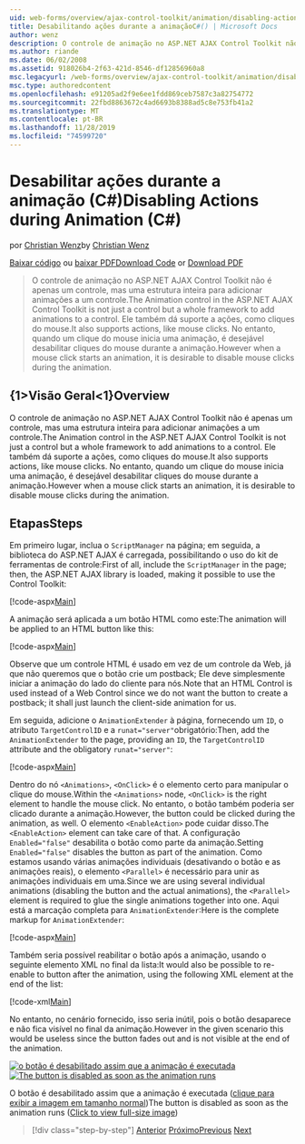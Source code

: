 ```yaml
---
uid: web-forms/overview/ajax-control-toolkit/animation/disabling-actions-during-animation-cs
title: Desabilitando ações durante a animaçãoC#() | Microsoft Docs
author: wenz
description: O controle de animação no ASP.NET AJAX Control Toolkit não é apenas um controle, mas uma estrutura inteira para adicionar animações a um controle. Ele também dá suporte a ação...
ms.author: riande
ms.date: 06/02/2008
ms.assetid: 918026b4-2f63-421d-8546-df12856960a8
msc.legacyurl: /web-forms/overview/ajax-control-toolkit/animation/disabling-actions-during-animation-cs
msc.type: authoredcontent
ms.openlocfilehash: e91205ad2f9e6ee1fdd869ceb7587c3a82754772
ms.sourcegitcommit: 22fbd8863672c4ad6693b8388ad5c8e753fb41a2
ms.translationtype: MT
ms.contentlocale: pt-BR
ms.lasthandoff: 11/28/2019
ms.locfileid: "74599720"
---
```

# <a name="disabling-actions-during-animation-c"></a><span data-ttu-id="bf842-104">Desabilitar ações durante a animação (C#)</span><span class="sxs-lookup"><span data-stu-id="bf842-104">Disabling Actions during Animation (C#)</span></span>

<span data-ttu-id="bf842-105">por [Christian Wenz](https://github.com/wenz)</span><span class="sxs-lookup"><span data-stu-id="bf842-105">by [Christian Wenz](https://github.com/wenz)</span></span>

<span data-ttu-id="bf842-106">[Baixar código](https://download.microsoft.com/download/f/9/a/f9a26acd-8df4-4484-8a18-199e4598f411/Animation7.cs.zip) ou [baixar PDF](https://download.microsoft.com/download/6/7/1/6718d452-ff89-4d3f-a90e-c74ec2d636a3/animation7CS.pdf)</span><span class="sxs-lookup"><span data-stu-id="bf842-106">[Download Code](https://download.microsoft.com/download/f/9/a/f9a26acd-8df4-4484-8a18-199e4598f411/Animation7.cs.zip) or [Download PDF](https://download.microsoft.com/download/6/7/1/6718d452-ff89-4d3f-a90e-c74ec2d636a3/animation7CS.pdf)</span></span>

> <span data-ttu-id="bf842-107">O controle de animação no ASP.NET AJAX Control Toolkit não é apenas um controle, mas uma estrutura inteira para adicionar animações a um controle.</span><span class="sxs-lookup"><span data-stu-id="bf842-107">The Animation control in the ASP.NET AJAX Control Toolkit is not just a control but a whole framework to add animations to a control.</span></span> <span data-ttu-id="bf842-108">Ele também dá suporte a ações, como cliques do mouse.</span><span class="sxs-lookup"><span data-stu-id="bf842-108">It also supports actions, like mouse clicks.</span></span> <span data-ttu-id="bf842-109">No entanto, quando um clique do mouse inicia uma animação, é desejável desabilitar cliques do mouse durante a animação.</span><span class="sxs-lookup"><span data-stu-id="bf842-109">However when a mouse click starts an animation, it is desirable to disable mouse clicks during the animation.</span></span>

## <a name="overview"></a><span data-ttu-id="bf842-110">{1&gt;Visão Geral&lt;1}</span><span class="sxs-lookup"><span data-stu-id="bf842-110">Overview</span></span>

<span data-ttu-id="bf842-111">O controle de animação no ASP.NET AJAX Control Toolkit não é apenas um controle, mas uma estrutura inteira para adicionar animações a um controle.</span><span class="sxs-lookup"><span data-stu-id="bf842-111">The Animation control in the ASP.NET AJAX Control Toolkit is not just a control but a whole framework to add animations to a control.</span></span> <span data-ttu-id="bf842-112">Ele também dá suporte a ações, como cliques do mouse.</span><span class="sxs-lookup"><span data-stu-id="bf842-112">It also supports actions, like mouse clicks.</span></span> <span data-ttu-id="bf842-113">No entanto, quando um clique do mouse inicia uma animação, é desejável desabilitar cliques do mouse durante a animação.</span><span class="sxs-lookup"><span data-stu-id="bf842-113">However when a mouse click starts an animation, it is desirable to disable mouse clicks during the animation.</span></span>

## <a name="steps"></a><span data-ttu-id="bf842-114">Etapas</span><span class="sxs-lookup"><span data-stu-id="bf842-114">Steps</span></span>

<span data-ttu-id="bf842-115">Em primeiro lugar, inclua o `ScriptManager` na página; em seguida, a biblioteca do ASP.NET AJAX é carregada, possibilitando o uso do kit de ferramentas de controle:</span><span class="sxs-lookup"><span data-stu-id="bf842-115">First of all, include the `ScriptManager` in the page; then, the ASP.NET AJAX library is loaded, making it possible to use the Control Toolkit:</span></span>

[!code-aspx[Main](disabling-actions-during-animation-cs/samples/sample1.aspx)]

<span data-ttu-id="bf842-116">A animação será aplicada a um botão HTML como este:</span><span class="sxs-lookup"><span data-stu-id="bf842-116">The animation will be applied to an HTML button like this:</span></span>

[!code-aspx[Main](disabling-actions-during-animation-cs/samples/sample2.aspx)]

<span data-ttu-id="bf842-117">Observe que um controle HTML é usado em vez de um controle da Web, já que não queremos que o botão crie um postback; Ele deve simplesmente iniciar a animação do lado do cliente para nós.</span><span class="sxs-lookup"><span data-stu-id="bf842-117">Note that an HTML Control is used instead of a Web Control since we do not want the button to create a postback; it shall just launch the client-side animation for us.</span></span>

<span data-ttu-id="bf842-118">Em seguida, adicione o `AnimationExtender` à página, fornecendo um `ID`, o atributo `TargetControlID` e a `runat="server"`obrigatório:</span><span class="sxs-lookup"><span data-stu-id="bf842-118">Then, add the `AnimationExtender` to the page, providing an `ID`, the `TargetControlID` attribute and the obligatory `runat="server"`:</span></span>

[!code-aspx[Main](disabling-actions-during-animation-cs/samples/sample3.aspx)]

<span data-ttu-id="bf842-119">Dentro do nó `<Animations>`, `<OnClick>` é o elemento certo para manipular o clique do mouse.</span><span class="sxs-lookup"><span data-stu-id="bf842-119">Within the `<Animations>` node, `<OnClick>` is the right element to handle the mouse click.</span></span> <span data-ttu-id="bf842-120">No entanto, o botão também poderia ser clicado durante a animação.</span><span class="sxs-lookup"><span data-stu-id="bf842-120">However, the button could be clicked during the animation, as well.</span></span> <span data-ttu-id="bf842-121">O elemento `<EnableAction>` pode cuidar disso.</span><span class="sxs-lookup"><span data-stu-id="bf842-121">The `<EnableAction>` element can take care of that.</span></span> <span data-ttu-id="bf842-122">A configuração `Enabled="false"` desabilita o botão como parte da animação.</span><span class="sxs-lookup"><span data-stu-id="bf842-122">Setting `Enabled="false"` disables the button as part of the animation.</span></span> <span data-ttu-id="bf842-123">Como estamos usando várias animações individuais (desativando o botão e as animações reais), o elemento `<Parallel>` é necessário para unir as animações individuais em uma.</span><span class="sxs-lookup"><span data-stu-id="bf842-123">Since we are using several individual animations (disabling the button and the actual animations), the `<Parallel>` element is required to glue the single animations together into one.</span></span> <span data-ttu-id="bf842-124">Aqui está a marcação completa para `AnimationExtender`:</span><span class="sxs-lookup"><span data-stu-id="bf842-124">Here is the complete markup for `AnimationExtender`:</span></span>

[!code-aspx[Main](disabling-actions-during-animation-cs/samples/sample4.aspx)]

<span data-ttu-id="bf842-125">Também seria possível reabilitar o botão após a animação, usando o seguinte elemento XML no final da lista:</span><span class="sxs-lookup"><span data-stu-id="bf842-125">It would also be possible to re-enable to button after the animation, using the following XML element at the end of the list:</span></span>

[!code-xml[Main](disabling-actions-during-animation-cs/samples/sample5.xml)]

<span data-ttu-id="bf842-126">No entanto, no cenário fornecido, isso seria inútil, pois o botão desaparece e não fica visível no final da animação.</span><span class="sxs-lookup"><span data-stu-id="bf842-126">However in the given scenario this would be useless since the button fades out and is not visible at the end of the animation.</span></span>

<span data-ttu-id="bf842-127">[![o botão é desabilitado assim que a animação é executada](disabling-actions-during-animation-cs/_static/image2.png)](disabling-actions-during-animation-cs/_static/image1.png)</span><span class="sxs-lookup"><span data-stu-id="bf842-127">[![The button is disabled as soon as the animation runs](disabling-actions-during-animation-cs/_static/image2.png)](disabling-actions-during-animation-cs/_static/image1.png)</span></span>

<span data-ttu-id="bf842-128">O botão é desabilitado assim que a animação é executada ([clique para exibir a imagem em tamanho normal](disabling-actions-during-animation-cs/_static/image3.png))</span><span class="sxs-lookup"><span data-stu-id="bf842-128">The button is disabled as soon as the animation runs ([Click to view full-size image](disabling-actions-during-animation-cs/_static/image3.png))</span></span>

> [!div class="step-by-step"]
> <span data-ttu-id="bf842-129">[Anterior](animating-in-response-to-user-interaction-cs.md)
> [Próximo](triggering-an-animation-in-another-control-cs.md)</span><span class="sxs-lookup"><span data-stu-id="bf842-129">[Previous](animating-in-response-to-user-interaction-cs.md)
[Next](triggering-an-animation-in-another-control-cs.md)</span></span>
